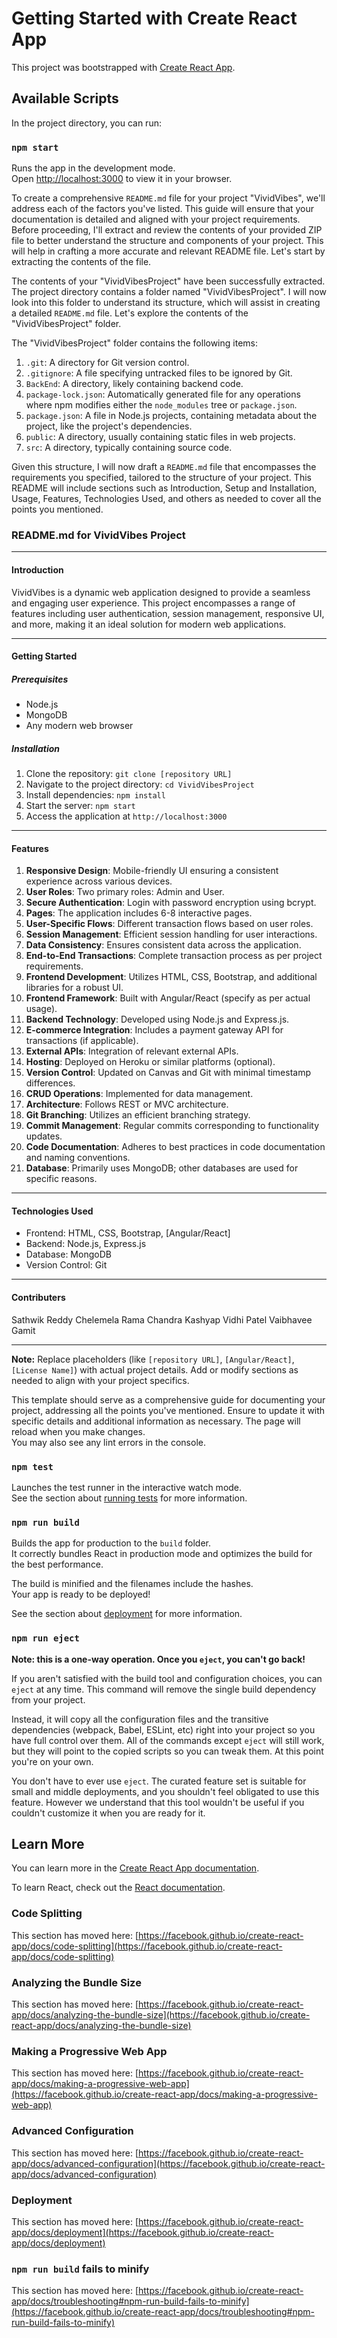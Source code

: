 # Getting Started with Create React App

This project was bootstrapped with [Create React App](https://github.com/facebook/create-react-app).

## Available Scripts

In the project directory, you can run:

### `npm start`

Runs the app in the development mode.\
Open [http://localhost:3000](http://localhost:3000) to view it in your browser.

To create a comprehensive `README.md` file for your project "VividVibes", we'll address each of the factors you've listed. This guide will ensure that your documentation is detailed and aligned with your project requirements. Before proceeding, I'll extract and review the contents of your provided ZIP file to better understand the structure and components of your project. This will help in crafting a more accurate and relevant README file. Let's start by extracting the contents of the file.

The contents of your "VividVibesProject" have been successfully extracted. The project directory contains a folder named "VividVibesProject". I will now look into this folder to understand its structure, which will assist in creating a detailed `README.md` file. Let's explore the contents of the "VividVibesProject" folder.

The "VividVibesProject" folder contains the following items:

1. `.git`: A directory for Git version control.
2. `.gitignore`: A file specifying untracked files to be ignored by Git.
3. `BackEnd`: A directory, likely containing backend code.
4. `package-lock.json`: Automatically generated file for any operations where npm modifies either the `node_modules` tree or `package.json`.
5. `package.json`: A file in Node.js projects, containing metadata about the project, like the project's dependencies.
6. `public`: A directory, usually containing static files in web projects.
7. `src`: A directory, typically containing source code.

Given this structure, I will now draft a `README.md` file that encompasses the requirements you specified, tailored to the structure of your project. This README will include sections such as Introduction, Setup and Installation, Usage, Features, Technologies Used, and others as needed to cover all the points you mentioned.

### README.md for VividVibes Project

---

#### Introduction

VividVibes is a dynamic web application designed to provide a seamless and engaging user experience. This project encompasses a range of features including user authentication, session management, responsive UI, and more, making it an ideal solution for modern web applications.

---

#### Getting Started

##### Prerequisites

- Node.js
- MongoDB
- Any modern web browser

##### Installation

1. Clone the repository: `git clone [repository URL]`
2. Navigate to the project directory: `cd VividVibesProject`
3. Install dependencies: `npm install`
4. Start the server: `npm start`
5. Access the application at `http://localhost:3000`

---

#### Features

1. **Responsive Design**: Mobile-friendly UI ensuring a consistent experience across various devices.
2. **User Roles**: Two primary roles: Admin and User.
3. **Secure Authentication**: Login with password encryption using bcrypt.
4. **Pages**: The application includes 6-8 interactive pages.
5. **User-Specific Flows**: Different transaction flows based on user roles.
6. **Session Management**: Efficient session handling for user interactions.
7. **Data Consistency**: Ensures consistent data across the application.
8. **End-to-End Transactions**: Complete transaction process as per project requirements.
9. **Frontend Development**: Utilizes HTML, CSS, Bootstrap, and additional libraries for a robust UI.
10. **Frontend Framework**: Built with Angular/React (specify as per actual usage).
11. **Backend Technology**: Developed using Node.js and Express.js.
12. **E-commerce Integration**: Includes a payment gateway API for transactions (if applicable).
13. **External APIs**: Integration of relevant external APIs.
14. **Hosting**: Deployed on Heroku or similar platforms (optional).
15. **Version Control**: Updated on Canvas and Git with minimal timestamp differences.
16. **CRUD Operations**: Implemented for data management.
17. **Architecture**: Follows REST or MVC architecture.
18. **Git Branching**: Utilizes an efficient branching strategy.
19. **Commit Management**: Regular commits corresponding to functionality updates.
20. **Code Documentation**: Adheres to best practices in code documentation and naming conventions.
21. **Database**: Primarily uses MongoDB; other databases are used for specific reasons.

---

#### Technologies Used

- Frontend: HTML, CSS, Bootstrap, [Angular/React]
- Backend: Node.js, Express.js
- Database: MongoDB
- Version Control: Git

---

#### Contributers

Sathwik Reddy Chelemela
Rama Chandra Kashyap
Vidhi Patel
Vaibhavee Gamit


---

**Note:** Replace placeholders (like `[repository URL]`, `[Angular/React]`, `[License Name]`) with actual project details. Add or modify sections as needed to align with your project specifics.

This template should serve as a comprehensive guide for documenting your project, addressing all the points you've mentioned. Ensure to update it with specific details and additional information as necessary.
The page will reload when you make changes.\
You may also see any lint errors in the console.

### `npm test`

Launches the test runner in the interactive watch mode.\
See the section about [running tests](https://facebook.github.io/create-react-app/docs/running-tests) for more information.

### `npm run build`

Builds the app for production to the `build` folder.\
It correctly bundles React in production mode and optimizes the build for the best performance.

The build is minified and the filenames include the hashes.\
Your app is ready to be deployed!

See the section about [deployment](https://facebook.github.io/create-react-app/docs/deployment) for more information.

### `npm run eject`

**Note: this is a one-way operation. Once you `eject`, you can't go back!**

If you aren't satisfied with the build tool and configuration choices, you can `eject` at any time. This command will remove the single build dependency from your project.

Instead, it will copy all the configuration files and the transitive dependencies (webpack, Babel, ESLint, etc) right into your project so you have full control over them. All of the commands except `eject` will still work, but they will point to the copied scripts so you can tweak them. At this point you're on your own.

You don't have to ever use `eject`. The curated feature set is suitable for small and middle deployments, and you shouldn't feel obligated to use this feature. However we understand that this tool wouldn't be useful if you couldn't customize it when you are ready for it.

## Learn More

You can learn more in the [Create React App documentation](https://facebook.github.io/create-react-app/docs/getting-started).

To learn React, check out the [React documentation](https://reactjs.org/).

### Code Splitting

This section has moved here: [https://facebook.github.io/create-react-app/docs/code-splitting](https://facebook.github.io/create-react-app/docs/code-splitting)

### Analyzing the Bundle Size

This section has moved here: [https://facebook.github.io/create-react-app/docs/analyzing-the-bundle-size](https://facebook.github.io/create-react-app/docs/analyzing-the-bundle-size)

### Making a Progressive Web App

This section has moved here: [https://facebook.github.io/create-react-app/docs/making-a-progressive-web-app](https://facebook.github.io/create-react-app/docs/making-a-progressive-web-app)

### Advanced Configuration

This section has moved here: [https://facebook.github.io/create-react-app/docs/advanced-configuration](https://facebook.github.io/create-react-app/docs/advanced-configuration)

### Deployment

This section has moved here: [https://facebook.github.io/create-react-app/docs/deployment](https://facebook.github.io/create-react-app/docs/deployment)

### `npm run build` fails to minify

This section has moved here: [https://facebook.github.io/create-react-app/docs/troubleshooting#npm-run-build-fails-to-minify](https://facebook.github.io/create-react-app/docs/troubleshooting#npm-run-build-fails-to-minify)

